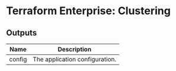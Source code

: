 # Terraform Enterprise: Clustering

## Outputs

| Name | Description |
|------|-------------|
| config | The application configuration. |

